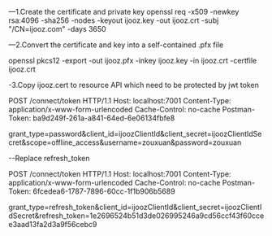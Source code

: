 
—1.Create the certificate and private key
openssl req -x509 -newkey rsa:4096 -sha256 -nodes -keyout ijooz.key -out ijooz.crt -subj "/CN=ijooz.com" -days 3650

—2.Convert the certificate and key into a self-contained .pfx file

openssl pkcs12 -export -out ijooz.pfx -inkey ijooz.key -in ijooz.crt -certfile ijooz.crt

-3.Copy ijooz.cert to resource API which need to be protected by jwt token



POST /connect/token HTTP/1.1
Host: localhost:7001
Content-Type: application/x-www-form-urlencoded
Cache-Control: no-cache
Postman-Token: ba9d249f-261a-a841-64ed-6e06134fbfe8

grant_type=password&client_id=ijoozClientId&client_secret=ijoozClientIdSecret&scope=offline_access&username=zouxuan&password=zouxuan

--Replace refresh_token

POST /connect/token HTTP/1.1
Host: localhost:7001
Content-Type: application/x-www-form-urlencoded
Cache-Control: no-cache
Postman-Token: 6fcedea6-1787-7896-60cc-1f1b906b5689

grant_type=refresh_token&client_id=ijoozClientId&client_secret=ijoozClientIdSecret&refresh_token=1e2696524b51d3de026995246a9cd56ccf43f60ccee3aad13fa2d3a9f56cebc9
